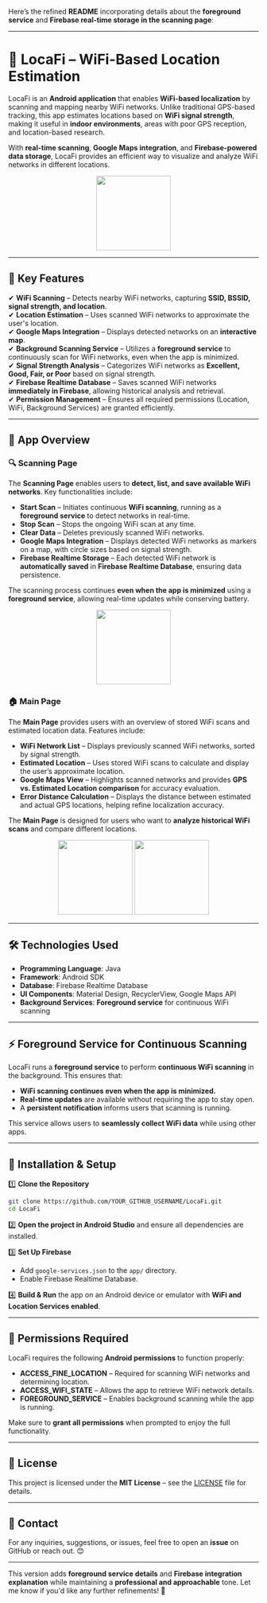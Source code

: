 Here’s the refined **README** incorporating details about the **foreground service** and **Firebase real-time storage in the scanning page**:

---

# 📍 LocaFi – WiFi-Based Location Estimation

LocaFi is an **Android application** that enables **WiFi-based localization** by scanning and mapping nearby WiFi networks. Unlike traditional GPS-based tracking, this app estimates locations based on **WiFi signal strength**, making it useful in **indoor environments**, areas with poor GPS reception, and location-based research.

With **real-time scanning**, **Google Maps integration**, and **Firebase-powered data storage**, LocaFi provides an efficient way to visualize and analyze WiFi networks in different locations.


<p align="center">
  <img src="https://github.com/user-attachments/assets/f28ba081-8f0d-4a2e-b8f1-5718db5555f5" width="150">
</p>


---

## 🚀 Key Features

✔ **WiFi Scanning** – Detects nearby WiFi networks, capturing **SSID, BSSID, signal strength, and location**.  
✔ **Location Estimation** – Uses scanned WiFi networks to approximate the user's location.  
✔ **Google Maps Integration** – Displays detected networks on an **interactive map**.  
✔ **Background Scanning Service** – Utilizes a **foreground service** to continuously scan for WiFi networks, even when the app is minimized.  
✔ **Signal Strength Analysis** – Categorizes WiFi networks as **Excellent, Good, Fair, or Poor** based on signal strength.  
✔ **Firebase Realtime Database** – Saves scanned WiFi networks **immediately in Firebase**, allowing historical analysis and retrieval.  
✔ **Permission Management** – Ensures all required permissions (Location, WiFi, Background Services) are granted efficiently.  


---


## 📱 App Overview

### 🔍 **Scanning Page**
The **Scanning Page** enables users to **detect, list, and save available WiFi networks**. Key functionalities include:

- **Start Scan** – Initiates continuous **WiFi scanning**, running as a **foreground service** to detect networks in real-time.  
- **Stop Scan** – Stops the ongoing WiFi scan at any time.  
- **Clear Data** – Deletes previously scanned WiFi networks.  
- **Google Maps Integration** – Displays detected WiFi networks as markers on a map, with circle sizes based on signal strength.  
- **Firebase Realtime Storage** – Each detected WiFi network is **automatically saved** in **Firebase Realtime Database**, ensuring data persistence.  

The scanning process continues **even when the app is minimized** using a **foreground service**, allowing real-time updates while conserving battery.


<p align="center">
 <img src="https://github.com/user-attachments/assets/7efbc58b-1118-4008-84f4-c876abb29df2" width="150">
</p>



### 🏠 **Main Page**
The **Main Page** provides users with an overview of stored WiFi scans and estimated location data. Features include:

- **WiFi Network List** – Displays previously scanned WiFi networks, sorted by signal strength.  
- **Estimated Location** – Uses stored WiFi scans to calculate and display the user’s approximate location.  
- **Google Maps View** – Highlights scanned networks and provides **GPS vs. Estimated Location comparison** for accuracy evaluation.  
- **Error Distance Calculation** – Displays the distance between estimated and actual GPS locations, helping refine localization accuracy.  

The **Main Page** is designed for users who want to **analyze historical WiFi scans** and compare different locations.



<p align="center">
   <img src="https://github.com/user-attachments/assets/852732cc-d967-422f-9545-04c5fbda2de1" width="150">
   <img src="https://github.com/user-attachments/assets/6d8999f9-13d5-4e08-b869-5aa11f45bcf6" width="150">
</p>


---

## 🛠️ Technologies Used

- **Programming Language**: Java  
- **Framework**: Android SDK  
- **Database**: Firebase Realtime Database  
- **UI Components**: Material Design, RecyclerView, Google Maps API  
- **Background Services**: **Foreground service** for continuous WiFi scanning  

---

## ⚡ Foreground Service for Continuous Scanning

LocaFi runs a **foreground service** to perform **continuous WiFi scanning** in the background. This ensures that:

- **WiFi scanning continues even when the app is minimized.**  
- **Real-time updates** are available without requiring the app to stay open.  
- A **persistent notification** informs users that scanning is running.  

This service allows users to **seamlessly collect WiFi data** while using other apps.

---

## 🔧 Installation & Setup

1️⃣ **Clone the Repository**  
```bash
git clone https://github.com/YOUR_GITHUB_USERNAME/LocaFi.git
cd LocaFi
```

2️⃣ **Open the project in Android Studio** and ensure all dependencies are installed.  

3️⃣ **Set Up Firebase**  
- Add `google-services.json` to the `app/` directory.  
- Enable Firebase Realtime Database.  

4️⃣ **Build & Run** the app on an Android device or emulator with **WiFi and Location Services enabled**.

---

## 📌 Permissions Required

LocaFi requires the following **Android permissions** to function properly:

- **ACCESS_FINE_LOCATION** – Required for scanning WiFi networks and determining location.  
- **ACCESS_WIFI_STATE** – Allows the app to retrieve WiFi network details.  
- **FOREGROUND_SERVICE** – Enables background scanning while the app is running.  

Make sure to **grant all permissions** when prompted to enjoy the full functionality.

---

## 📜 License

This project is licensed under the **MIT License** – see the [LICENSE](LICENSE) file for details.

---

## 📧 Contact

For any inquiries, suggestions, or issues, feel free to open an **issue** on GitHub or reach out. 😊  

---

This version adds **foreground service details** and **Firebase integration explanation** while maintaining a **professional and approachable** tone. Let me know if you'd like any further refinements! 🚀
